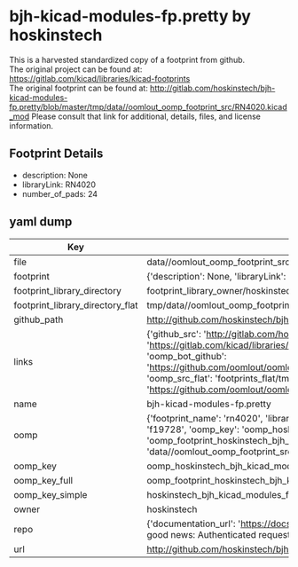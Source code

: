 # bjh-kicad-modules-fp.pretty by hoskinstech  
This is a harvested standardized copy of a footprint from github.  
The original project can be found at:  
https://gitlab.com/kicad/libraries/kicad-footprints  
The original footprint can be found at:
http://gitlab.com/hoskinstech/bjh-kicad-modules-fp.pretty/blob/master/tmp/data//oomlout_oomp_footprint_src/RN4020.kicad_mod
Please consult that link for additional, details, files, and license information.  
## Footprint Details
* description: None  
* libraryLink: RN4020  
* number_of_pads: 24  
## yaml dump  
| Key | Value |  
| --- | --- |  
| file | data//oomlout_oomp_footprint_src/bjh-kicad-modules-fp.pretty/RN4020.kicad_mod |  
| footprint | {'description': None, 'libraryLink': 'RN4020', 'number_of_pads': 24} |  
| footprint_library_directory | footprint_library_owner/hoskinstech_bjh-kicad-modules-fp.pretty |  
| footprint_library_directory_flat | tmp/data//oomlout_oomp_footprint_src/footprints_flat/hoskinstech_bjh_kicad_modules_fp_rn4020/working |  
| github_path | http://github.com/hoskinstech/bjh-kicad-modules-fp.pretty/blob/master/tmp/data//oomlout_oomp_footprint_src/RN4020.kicad_mod |  
| links | {'github_src': 'http://gitlab.com/hoskinstech/bjh-kicad-modules-fp.pretty/blob/master/tmp/data//oomlout_oomp_footprint_src/RN4020.kicad_mod', 'github_src_repo': 'https://gitlab.com/kicad/libraries/kicad-footprints', 'oomp_bot': 'tmp/data//oomlout_oomp_footprint_src/footprints/hoskinstech_bjh_kicad_modules_fp_rn4020/working', 'oomp_bot_github': 'https://github.com/oomlout/oomlout_oomp_footprint_bot/tree/main/tmp/data//oomlout_oomp_footprint_src/footprints/hoskinstech_bjh_kicad_modules_fp_rn4020/working', 'oomp_src_flat': 'footprints_flat/tmp/data//oomlout_oomp_footprint_src/footprints_flat/hoskinstech_bjh_kicad_modules_fp_rn4020/working', 'oomp_src_flat_github': 'https://github.com/oomlout/oomlout_oomp_footprint_src/tree/main/tmp/data//oomlout_oomp_footprint_src/footprints_flat/hoskinstech_bjh_kicad_modules_fp_rn4020/working'} |  
| name | bjh-kicad-modules-fp.pretty |  
| oomp | {'footprint_name': 'rn4020', 'library_name': 'bjh_kicad_modules_fp', 'md5': 'f197286349616aef1ccd5bf35f57f916', 'md5_10': 'f197286349', 'md5_5': 'f1972', 'md5_6': 'f19728', 'oomp_key': 'oomp_hoskinstech_bjh_kicad_modules_fp_rn4020', 'oomp_key_extra': 'oomp_footprint_hoskinstech_bjh_kicad_modules_fp_rn4020', 'oomp_key_full': 'oomp_footprint_hoskinstech_bjh_kicad_modules_fp_rn4020_f19728', 'oomp_key_simple': 'hoskinstech_bjh_kicad_modules_fp_rn4020', 'original_filename': 'data//oomlout_oomp_footprint_src/bjh-kicad-modules-fp.pretty/RN4020.kicad_mod', 'owner_name': 'hoskinstech'} |  
| oomp_key | oomp_hoskinstech_bjh_kicad_modules_fp_rn4020 |  
| oomp_key_full | oomp_footprint_hoskinstech_bjh_kicad_modules_fp_rn4020 |  
| oomp_key_simple | hoskinstech_bjh_kicad_modules_fp_rn4020 |  
| owner | hoskinstech |  
| repo | {'documentation_url': 'https://docs.github.com/rest/overview/resources-in-the-rest-api#rate-limiting', 'message': "API rate limit exceeded for 84.66.142.224. (But here's the good news: Authenticated requests get a higher rate limit. Check out the documentation for more details.)"} |  
| url | http://github.com/hoskinstech/bjh-kicad-modules-fp.pretty |  

